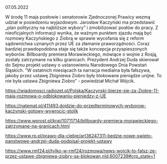 07.05.2022

W środę 11 maja posłowie i senatorowie Zjednoczonej Prawicy wezmą udział w posiedzeniu wyjazdowym. Jarosław Kaczyński ma przedstawić „plan polityczny na najbliższe wybory” i zmobilizować posłów do pracy. Z nieoficjalnych informacji wynika, że ważnym punktem zjazdu mają być rozmowy Kaczyńskiego z Ziobrą w sprawie wycofania się z reform sądownictwa uznanych przez UE za złamanie praworządności. Coraz bardziej prawdopodobna staje się także koncepcja przyspieszonych wyborów. Billboardy premiera Morawieckiego, mówiące o wojnie z Rosją, zostały zatrzymane na kilku granicach. Prezydent Andrzej Duda skierował do Sejmu projekt ustawy o ustanowieniu Narodowego Dnia Powstań Śląskich. "W ostatnich miesiącach ta narracja medialna była fałszywa, jakoby przez ustawę Zbigniewa Ziobro były blokowane pieniądze unijne. To nie była ustawa Zbigniewa Ziobro" - powiedział Michał Wójcik.

https://wiadomosci.radiozet.pl/Polska/Kaczynski-bierze-sie-za-Ziobre-11-maja-rozmowa-o-odblokowaniu-pieniedzy-z-UE

https://natemat.pl/411493,dojdzie-do-przedterminowych-wyborow-kaczynski-gotowy-wywrocic-stolik

https://www.wprost.pl/kraj/10711714/billboardy-premiera-morawieckiego-zatrzymane-na-granicach.html

https://www.rp.pl/prawo-dla-ciebie/art36247311-bedzie-nowe-swieto-panstwowe-andrzej-duda-podpisal-projekt-ustawy

https://www.rmf24.pl/tylko-w-rmf24/rozmowa/news-wojcik-to-falsz-ze-przez-ustawe-zbigniewa-ziobry-sa-blokowan,nId,6007239#crp_state=1